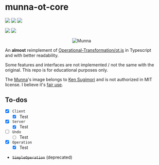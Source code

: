 # munna-ot-core
![](https://img.shields.io/npm/v/munna-ot-core) ![](https://img.shields.io/npm/d18m/munna-ot-core) ![](https://img.shields.io/npm/l/munna-ot-core)

![](https://github.com/cutekibry/munna-ot-core/actions/workflows/vitest.yml/badge.svg) ![](https://github.com/cutekibry/munna-ot-core/actions/workflows/release-please.yml/badge.svg)

<!-- Make the picture center -->
<!-- ![517Munna_Dream.png](doc/517Munna_Dream.png) -->

<div style="width: 100%; text-align: center;">
  <img src="doc/517Munna_Dream.png" alt="Munna"/>
</div>

An **almost** reimplement of [Operational-Transformation/ot.js](https://github.com/Operational-Transformation/ot.js) in Typescript and with better readability.

Some features and interfaces are not implemented / not the same with the original. This repo is for educational purposes only.

The [Munna](https://bulbapedia.bulbagarden.net/wiki/Munna_(Pok%C3%A9mon))'s image belongs to [Ken Sugimori](https://en.wikipedia.org/wiki/Ken_Sugimori) and is not authorized in MIT license. I believe it's [fair use](https://en.wikipedia.org/wiki/Fair_use).

## To-dos
* [x] `Client`
  * [x] Test
* [x] `Server`
  * [x] Test
* [ ] `Undo`
  * [ ] Test
* [x] `Operation`
  * [x] Test
* ~~`SimpleOperation`~~ (deprecated)
